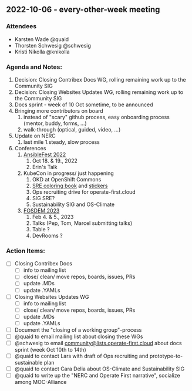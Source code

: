 ## 2022-10-06 - every-other-week meeting

### Attendees
- Karsten Wade @quaid
- Thorsten Schwesig @schwesig
- Kristi Nikolla @knikolla

### Agenda and Notes:
1. Decision: Closing Contribex Docs WG, rolling remaining work up to the Community SIG
1. Decision: Closing Websites Updates WG, rolling remaining work up to the Community SIG
1. Docs sprint - week of 10 Oct sometime, to be announced
1. Bringing more contributors on board
   1. instead of "scary" github process, easy onboarding process (mentor, buddy, forms, ...)
   1. walk-through (optical, guided, video, ...)
1. Update on NERC
   1. last mile
   1.steady, slow process
1. Conferences
   1. [AnsibleFest 2022](https://www.ansible.com/ansiblefest)
      1. Oct 18. & 19., 2022
      1. Erin's Talk
   1. KubeCon in progress/ just happening
      1. OKD at OpenShift Commons
      1. [SRE coloring book](https://t.co/osfofu9TpN) and [stickers](https://github.com/operate-first/operate-first.github.io/blob/main/src/assets/landing-logo.svg)
      1. Ops recruiting drive for operate-first.cloud
      1. SIG SRE?
      1. Sustainability SIG and OS-Climate
   1. [FOSDEM 2023](https://fosdem.org/2023/)
      1. Feb 4. & 5., 2023
      1. Talks (Pep, Tom, Marcel submitting talks)
      1. Table ?
      1. DevRooms ?

### Action Items:
* [ ] Closing Contribex Docs
  * [ ] info to mailing list
  * [ ] close/ clean/ move repos, boards, issues, PRs
  * [ ] update .MDs
  * [ ] update .YAMLs
* [ ] Closing Websites Updates WG
  * [ ] info to mailing list
  * [ ] close/ clean/ move repos, boards, issues, PRs
  * [ ] update .MDs
  * [ ] update .YAMLs
* [ ] Document the "closing of a working group"-process
* [ ] @quaid to email mailing list about closing these WGs
* [ ] @schwesig  to email community@lists.operate-first.cloud about docs sprint (week Oct 10th to 14th)
* [ ] @quaid to contact Lars with draft of Ops recruiting and prototype-to-sustainable plan
* [ ] @quaid to contact Cara Delia about OS-Climate and Sustainability SIG
* [ ] @quaid to write up the "NERC and Operate First narrative", socialize among MOC-Alliance

